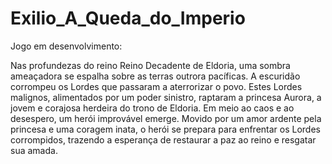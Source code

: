 # Exilio_A_Queda_do_Imperio
  Jogo em desenvolvimento:
  
  Nas profundezas do reino Reino Decadente de Eldoria, uma sombra ameaçadora se espalha sobre as terras outrora pacíficas. A escuridão corrompeu os Lordes que passaram a aterrorizar o povo. Estes Lordes malignos, alimentados por um poder sinistro, raptaram a princesa Aurora, a jovem e corajosa herdeira do trono de Eldoria.
  Em meio ao caos e ao desespero, um herói improvável emerge. Movido por um amor ardente pela princesa e uma coragem inata, o herói se prepara para enfrentar os Lordes corrompidos, trazendo a esperança de restaurar a paz ao reino e resgatar sua amada.
   
   

